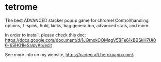 # tetrome
The best ADVANCED stacker popup game for chrome! Control/handling options, T-spins, hold, kicks, bag generation, advanced stats, and more.

In order to install, please check this doc: https://docs.google.com/document/d/1JQmokOOMqgV5BFe61xBBSkH7UI06-6SHG1IeSalpvKo/edit

See more info on my website, https://cadecraft.herokuapp.com/.
